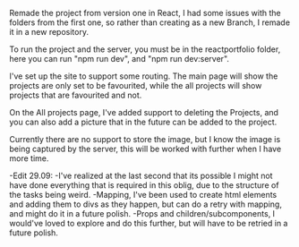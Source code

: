 Remade the project from version one in React, I had some issues with the folders from the first one, so rather than creating as a new Branch, I remade it in a new repository.

To run the project and the server, you must be in the reactportfolio folder, here you can run "npm run dev", and "npm run dev:server".

I've set up the site to support some routing. The main page will show the projects are only set to be favourited, while the all projects will show projects that are favourited and not.

On the All projects page, I've added support to deleting the Projects, and you can also add a picture that in the future can be added to the project.

Currently there are no support to store the image, but I know the image is being captured by the server, this will be worked with further when I have more time.


-Edit 29.09:
-I've realized at the last second that its possible I might not have done everything that is required in this oblig, due to the structure of the tasks being weird.
-Mapping, I've been used to create html elements and adding them to divs as they happen, but can do a retry with mapping, and might do it in a future polish.
-Props and children/subcomponents, I would've loved to explore and do this further, but will have to be retried in a future polish.
